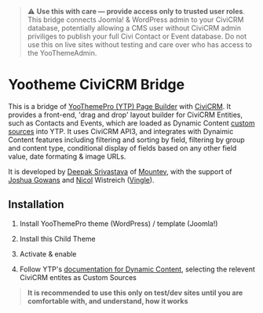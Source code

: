 > :warning: **Use this with care — provide access only to trusted user roles**. This bridge connects Joomla! & WordPress admin to your CiviCRM database, potentially allowing a CMS user without CiviCRM admin priviliges to publish your full Civi Contact or Event database. Do not use this on live sites without testing and care over who has access to the YooThemeAdmin.

# Yootheme CiviCRM Bridge

This is a bridge of [YooThemePro (YTP) Page Builder](https://yootheme.com/page-builder) with [CiviCRM](https://civicrm.org). It provides a front-end, 'drag and drop' layout builder for CiviCRM Entities, such as Contacts and Events, which are loaded as Dynamic Content [custom sources](https://yootheme.com/support/yootheme-pro/joomla/developers-sources) into YTP. It uses CiviCRM API3, and integrates with Dynaimic Content features including filtering and sorting by field, filtering by group and content type, conditional display of fields based on any other field value, date formating & image URLs.

It is developed by [Deepak Srivastava](https://github.com/deepak-srivastava/) of [Mountev](https://mountev.co.uk/), with the support of [Joshua Gowans](https://lab.civicrm.org/josh) and [Nicol](https://lab.civicrm.org/nicol) Wistreich ([Vingle](https://github.com/vingle)).

## Installation

1. Install YooThemePro theme (WordPress) / template (Joomla!)

2. Install this Child Theme

3. Activate & enable

4. Follow YTP's [documentation for Dynamic Content](https://yootheme.com/support/yootheme-pro/joomla/dynamic-content), selecting the relevent CiviCRM entites as Custom Sources

> **It is recommended to use this only on test/dev sites until you are comfortable with, and understand, how it works**
